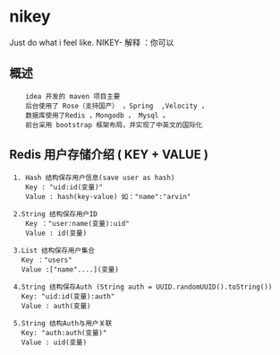 # nikey
Just do what i feel like.  NIKEY- 解释 ：你可以

## 概述
       
        idea 开发的 maven 项目主要
        后台使用了 Rose（支持国产） ，Spring  ,Velocity ，
        数据库使用了Redis ，Mongodb ， Mysql 。
        前台采用 bootstrap 框架布局，并实现了中英文的国际化
          

## Redis 用户存储介绍 ( KEY + VALUE )

     1. Hash 结构保存用户信息(save user as hash)
        Key : "uid:id(变量)"
        Value : hash(key-value) 如："name":"arvin"

     2.String 结构保存用户ID
        Key ："user:name(变量):uid"
        Value : id(变量)

     3.List 结构保存用户集合
       Key ："users"
       Value :["name"....](变量)

     4.String 结构保存Auth (String auth = UUID.randomUUID().toString())
       Key: "uid:id(变量):auth"
       Value : auth(变量)

     5.String 结构Auth与用户关联
       Key: "auth:auth(变量)"
       Value : uid(变量)



